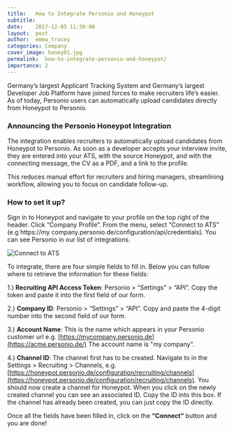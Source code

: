 ```yaml
---
title:   How to Integrate Personio and Honeypot
subtitle:
date:    2017-12-05 11:50:00
layout:  post
author:  emma_tracey
categories: Company
cover_image: honey01.jpg
permalink:  how-to-integrate-personio-and-honeypot/
importance: 2
---
```


Germany’s largest Applicant Tracking System and Germany’s largest Developer Job Platform have joined forces to make recruiters life’s easier. As of today, Personio users can automatically upload candidates directly from Honeypot to Personio. 

<!--more--> 

### Announcing the Personio Honeypot Integration 

The integration enables recruiters to automatically upload candidates from Honeypot to Personio. As soon as a developer accepts your interview invite, they are entered into your ATS, with the source Honeypot, and with the connecting message, the CV as a PDF, and a link to the profile.

This reduces manual effort for recruiters and hiring managers, streamlining workflow, allowing you to focus on candidate follow-up. 

### How to set it up? 

Sign in to Honeypot and navigate to your profile on the top right of the header. Click “Company Profile”. From the menu, select “Connect to ATS” (e.g https://my company.personio.de/configuration/api/credentials). You can see Personio in our list of integrations.

![Connect to ATS](connect-ats.png)

To integrate, there are four simple fields to fill in. Below you can follow where to retrieve the information for these fields: 

1.) **Recruiting API Access Token**: Personio > “Settings” > “API”. Copy the token and paste it into the first field of our form. 

2.) **Company ID**:  Personio > “Settings” > “API”. Copy and paste the 4-digit number into the second field of our form. 

3.) **Account Name**: This is the name which appears in your Personio customer url  e.g. [https://mycompany.personio.de](https://acme.personio.de/) The account name is "my company".

4.) **Channel ID**: The channel first has to be created. Navigate to  in the Settings > Recruiting > Channels, e.g. [https://honeypot.personio.de/configuration/recruiting/channels](https://honeypot.personio.de/configuration/recruiting/channels). You should now create a channel for Honeypot. When you click on the newly created channel you can see an associated ID. Copy the ID into this box. If the channel has already been created, you can just copy the ID directly. 


Once all the fields have been filled in,  click on the **“Connect”** button and you are done! 
